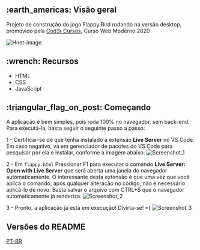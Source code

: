 <h2>:earth_americas: Visão geral</h2>
<p>Projeto de construção do jogo Flappy Bird rodando na versão desktop, promovido pela <a href="https://github.com/cod3rcursos">Cod3r Cursos</a>, Curso Web Moderno 2020</p>

![Hnet-image](https://user-images.githubusercontent.com/35710766/93035639-eed57700-f613-11ea-9cd9-cb98dc2b5a41.gif)

<h2>:wrench: Recursos </h2>
<ul>
  <li>HTML</li>
  <li>CSS</li>
  <li>JavaScript</li>
</ul>

<h2>:triangular_flag_on_post: Começando</h2>
A aplicação é bem simples, pois roda 100% no navegador, sem back-end. Para executá-la, basta seguir o seguinte passo a passo:

1 - Certificar-se de que tenha instalado a extensão <strong>Live Server</strong> no VS Code. Em caso negativo, vá em gerenciador de pacotes do VS Code para pesquisar por ela e instalar, conforme a imagem abaixo:
![Screenshot_1](https://user-images.githubusercontent.com/35710766/93033635-779ce480-f60d-11ea-8014-9c6f0d7bbcd4.png)

2 - Em ```flappy.html``` Pressionar F1 para executar o comando <strong>Live Server: Open with Live Server</strong> que será aberta uma janela do navegador automaticamente. O interessante desta extensão é que uma vez que você aplica o comando, após qualquer alteração no código, não é necessário aplicá-lo de novo. Basta salvar o arquivo com CTRL+S que o navegador automaticamente já renderiza.
![Screenshot_2](https://user-images.githubusercontent.com/35710766/93034061-30175800-f60f-11ea-8ef3-f920356778be.png)

3 - Pronto, a aplicação já está em execução! Divirta-se! =)
![Screenshot_3](https://user-images.githubusercontent.com/35710766/93034125-65bc4100-f60f-11ea-998b-f4949209cc91.png)
    
<h2>Versões do README</h2>
<a href="https://github.com/VictorMello1993/FlappyBird/edit/master/README-PTBR.md">PT-BR</a>
  
  
